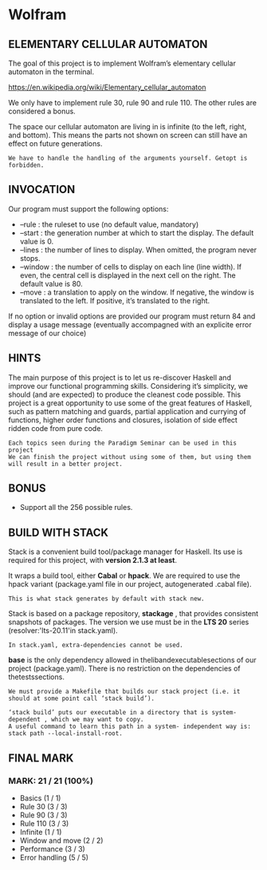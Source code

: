 # Wolfram

## ELEMENTARY CELLULAR AUTOMATON

The goal of this project is to implement Wolfram’s elementary cellular automaton in the terminal.

https://en.wikipedia.org/wiki/Elementary_cellular_automaton

We only have to implement rule 30, rule 90 and rule 110. The other rules are considered a bonus.

The space our cellular automaton are living in is infinite (to the left, right, and bottom).
This means the parts not shown on screen can still have an effect on future generations.

```
We have to handle the handling of the arguments yourself. Getopt is forbidden.
```

## INVOCATION

Our program must support the following options:

- –rule : the ruleset to use (no default value, mandatory)
- –start : the generation number at which to start the display. The default value is 0.
- –lines : the number of lines to display. When omitted, the program never stops.
- –window : the number of cells to display on each line (line width). If even,
    the central cell is displayed in the next cell on the right. The default value is 80.
- –move : a translation to apply on the window. If negative, the window is translated to the left.
    If positive, it’s translated to the right.

If no option or invalid options are provided our program must return 84 and display a usage message
(eventually accompagned with an explicite error message of our choice)

## HINTS

The main purpose of this project is to let us re-discover Haskell and improve our functional programming
skills.
Considering it’s simplicity, we should (and are expected) to produce the cleanest code possible. This project
is a great opportunity to use some of the great features of Haskell, such as pattern matching and guards,
partial application and currying of functions, higher order functions and closures, isolation of side effect
ridden code from pure code.

```
Each topics seen during the Paradigm Seminar can be used in this project
We can finish the project without using some of them, but using them will result in a better project.
```

## BONUS

- Support all the 256 possible rules.


## BUILD WITH STACK

Stack is a convenient build tool/package manager for Haskell.
Its use is required for this project, with **version 2.1.3 at least**.

It wraps a build tool, either **Cabal** or **hpack**.
We are required to use the hpack variant (package.yaml file in our project, autogenerated .cabal file).

```
This is what stack generates by default with stack new.
```
Stack is based on a package repository, **stackage** , that provides consistent snapshots of packages.
The version we use must be in the **LTS 20** series (resolver:'lts-20.11'in stack.yaml).

```
In stack.yaml, extra-dependencies cannot be used.
```
**base** is the only dependency allowed in thelibandexecutablesections of our project (package.yaml).
There is no restriction on the dependencies of thetestssections.

```
We must provide a Makefile that builds our stack project (i.e. it should at some point call ‘stack build’).
```
```
‘stack build’ puts our executable in a directory that is system-dependent , which we may want to copy.
A useful command to learn this path in a system- independent way is:
stack path --local-install-root.
```

## FINAL MARK

### MARK: 21 / 21 (100%)

- Basics (1 / 1)
- Rule 30 (3 / 3)
- Rule 90 (3 / 3)
- Rule 110 (3 / 3)
- Infinite (1 / 1)
- Window and move (2 / 2)
- Performance (3 / 3)
- Error handling (5 / 5)
